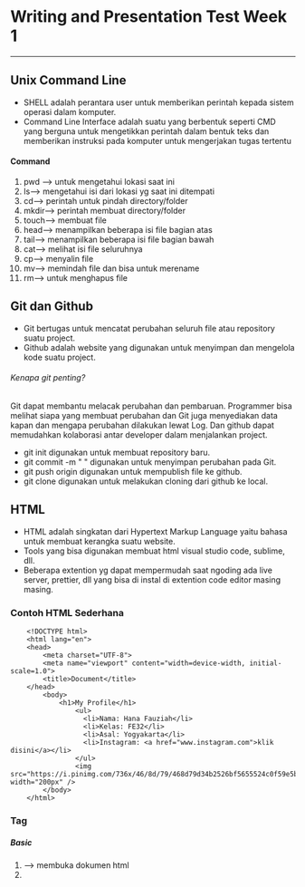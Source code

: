 # Writing and Presentation Test Week 1
----------------------------------------------------------
## Unix Command Line
+ SHELL adalah perantara user untuk memberikan perintah kepada sistem operasi dalam komputer.
+ Command Line Interface adalah suatu yang berbentuk seperti CMD yang berguna untuk mengetikkan perintah dalam bentuk teks dan memberikan instruksi pada komputer untuk mengerjakan tugas tertentu

#### Command
1. pwd --> untuk mengetahui lokasi saat ini
2. ls--> mengetahui isi dari lokasi yg saat ini ditempati
3. cd--> perintah untuk pindah directory/folder
4. mkdir--> perintah membuat directory/folder
5. touch--> membuat file
6. head--> menampilkan beberapa isi file bagian atas
7. tail--> menampilkan beberapa isi file bagian bawah
8. cat--> melihat isi file seluruhnya
9. cp--> menyalin file
10. mv--> memindah file dan bisa untuk merename
11. rm--> untuk menghapus file

 
## Git dan Github
+ Git bertugas untuk mencatat perubahan seluruh file atau repository suatu project.
+ Github adalah website yang digunakan untuk menyimpan dan mengelola kode suatu project.
###### Kenapa git penting?
 Git dapat membantu melacak perubahan dan pembaruan. Programmer bisa melihat siapa yang membuat perubahan dan Git juga menyediakan data kapan dan mengapa perubahan dilakukan lewat Log.
 Dan github dapat memudahkan kolaborasi antar developer dalam menjalankan project.

+ git init digunakan untuk membuat repository baru.
+ git commit -m " " digunakan untuk menyimpan perubahan pada Git.
+ git push origin digunakan untuk mempublish file ke github.
+ git clone digunakan untuk melakukan cloning dari github ke local.

## HTML
- HTML adalah singkatan dari Hypertext Markup Language yaitu bahasa untuk membuat kerangka suatu website.
- Tools yang bisa digunakan membuat html visual studio code, sublime, dll.
- Beberapa extention yg dapat mempermudah saat ngoding ada live server, prettier, dll yang bisa di instal di extention code editor masing masing.

### Contoh HTML Sederhana

        <!DOCTYPE html>
        <html lang="en">
        <head>
            <meta charset="UTF-8">
            <meta name="viewport" content="width=device-width, initial-scale=1.0">
            <title>Document</title>
        </head>
            <body>
                <h1>My Profile</h1>
                    <ul>
                      <li>Nama: Hana Fauziah</li>
                      <li>Kelas: FE32</li>
                      <li>Asal: Yogyakarta</li>
                      <li>Instagram: <a href="www.instagram.com">klik disini</a></li>
                    </ul>
                    <img src="https://i.pinimg.com/736x/46/8d/79/468d79d34b2526bf5655524c0f59e5b4.jpg" width="200px" />
            </body>
        </html>

### Tag
##### Basic 
1.  <html> --> membuka dokumen html
2. <title> --> membuat judul halaman
3. <body> --> membuat tubuh/inti dari halaman
##### Paragraf
1. <h1> sampai <h6> --> membuat heading
2. <p> --> membuat paragraf
##### Form
1. <form> --> membuat form html untuk pengguna
2. <input> --> membuat kontrol input
3. <button> --> membuat tombol yang dapat di klik
##### Gambar
1. <img> --> untuk memasukan gambar
2. <audio> --> untuk memasukan audio
3. <video> --> untuk memasukan video
##### Link
1. <a> --> untuk membuat hyperlink
2. <link> --> tag untuk menghubungkan antara dokumen dengan dokumen eksternal / biasanya untuk link ke style sheet
3. <nav> --> membuat navigasi
##### List
1. <ul>- -> membuat daftar selain nomor
2. <ol> --> membuat daftar dengan nomor
3. <li> --> membuat item daftar
##### Table
1. <table> --> membuat table
2. <tr> --> membuat baris dalam table
3. <td> --> membuat kolom dalam table

### Semantik
Semantic artinya kita menggunakan element html yang sesuai dengan kebutuhan konten.
misalnya **<div class="footer">** kita bisa menuliskannya hanya seperti ini **<footer>** jadi lebih mempermudah.
Beberapa semantic tag yang dibawa oleh HTML5 adalah sebagai berikut:
+ <article>
+ <aside>
+ <figcaption>
+ <figure>
+ <footer>
+ <header>
+ <main>
+ <mark>
+ <nav>
+ <section>
+ <summary>
+ <time>

### Deployment
Deployment adalah kegiatan yang bertujuan untuk menyebarkan aplikasi yang telah dikerjakan oleh developer. Kita dapat mendeploy suatu aplikasi dengen menggunakan salah satu layanan bernama Netlify.

## CSS
CSS adalah singkatan dari *Cascading Style Sheets* yaitu bahasa yang digunakan untuk menentukan tampilan dan format halaman website, misalnya jenis font, warna tulisan, dan latar belakang halaman.
##### 3 cara menggunakan CSS, yaitu:
1. Inline: menggunakan css langsng di atribute element html.
2. Internal: menggunakan tag style di bagian head.
3. External: menggunakan file css terpisah dengan html.

CSS syntax terdiri dari selector, property, dan value.
contohnya 

    .title{
        color: red;
    }

### Flexbox
+ Flexbox adalah konsep layout pada CSS yang digunakan untuk mengatur elemen atau container pada halaman web.
+ Untuk tampilan contoh penggunaan bisa di lihat [disini](https://css-tricks.com/snippets/css/a-guide-to-flexbox/) atau [disini](https://www.w3schools.com/css/css3_flexbox.asp)


## Algoritma dan Data Structures
+ Algoritma adalah langkah langkah yang disusun untuk menyelesaikan suatu masalah.
+ Struktur Data adalah cara menyimpan dan mengatur data secara terstruktur pada sistem komputer atau database sehingga lebih mudah diakses.
###### Kenapa harus menggunakan algoritma?
+ Menyederhanakan program agar lebih runtut.
+ Mempermudah membuat program sehingga lebih efisien.
##### Contoh Algoritma
    baca nama dan nilai mahasiswa.
    jika nilai >= 60 maka
    keterangan = lulus
    tetapi jika
    keterangan = tidak lulus
    tulis keterangan
    
##### Bentuk Pseudocode
    read (nama, nilai)
    if nilai >= 60 then
    keterangan = ‘lulus’
    else
    keterangan = ‘tidak lulus’
    write(nama, keterangan)

##### Bentuk Program Javascript
    let nama = andi;
    let nilai = 95;
    if (nilai >= 60) {
      console.log("lulus");
    } else {
      console.log("tidak lulus");
    }


